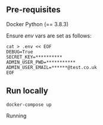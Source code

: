 ## Pre-requisites

Docker
Python (== 3.8.3)

Ensure *env* vars are set as follows:

```
cat > .env << EOF
DEBUG=True
SECRET_KEY=**********
ADMIN_USER_PWD=***********
ADMIN_USER_EMAIL=******@test.co.uk
EOF
```

## Run locally

`docker-compose up`

Running 


